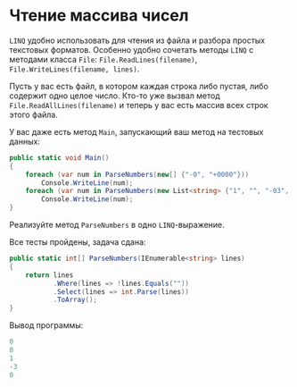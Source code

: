 # Чтение массива чисел

`LINQ` удобно использовать для чтения из файла и разбора простых текстовых форматов. Особенно удобно сочетать методы `LINQ` с методами класса `File`: `File.ReadLines(filename)`, `File.WriteLines(filename, lines)`.

Пусть у вас есть файл, в котором каждая строка либо пустая, либо содержит одно целое число. Кто-то уже вызвал метод `File.ReadAllLines(filename)` и теперь у вас есть массив всех строк этого файла.

У вас даже есть метод `Main`, запускающий ваш метод на тестовых данных:

```cs
public static void Main()
{
    foreach (var num in ParseNumbers(new[] {"-0", "+0000"}))
        Console.WriteLine(num);
    foreach (var num in ParseNumbers(new List<string> {"1", "", "-03", "0"}))
        Console.WriteLine(num);
}
```

Реализуйте метод `ParseNumbers` в одно `LINQ`-выражение.

Все тесты пройдены, задача сдана:
```cs
public static int[] ParseNumbers(IEnumerable<string> lines)
{
    return lines
           .Where(lines => !lines.Equals(""))
           .Select(lines => int.Parse(lines))
           .ToArray();
}
```

Вывод программы:
```cs
0
0
1
-3
0
```
